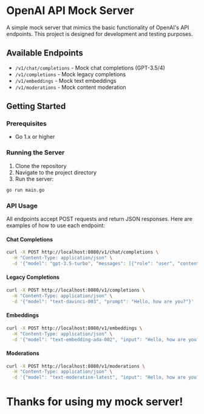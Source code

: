 # OpenAI API Mock Server

A simple mock server that mimics the basic functionality of OpenAI's API endpoints. This project is designed for development and testing purposes.

## Available Endpoints

- `/v1/chat/completions` - Mock chat completions (GPT-3.5/4)
- `/v1/completions` - Mock legacy completions
- `/v1/embeddings` - Mock text embeddings
- `/v1/moderations` - Mock content moderation

## Getting Started

### Prerequisites
- Go 1.x or higher

### Running the Server

1. Clone the repository
2. Navigate to the project directory
3. Run the server:

```bash
go run main.go
```

### API Usage
All endpoints accept POST requests and return JSON responses. Here are examples of how to use each endpoint:

#### Chat Completions

```bash
curl -X POST http://localhost:8080/v1/chat/completions \
  -H "Content-Type: application/json" \
  -d '{"model": "gpt-3.5-turbo", "messages": [{"role": "user", "content": "Hello, how are you?"}]}'
```

#### Legacy Completions

```bash
curl -X POST http://localhost:8080/v1/completions \
  -H "Content-Type: application/json" \
  -d '{"model": "text-davinci-003", "prompt": "Hello, how are you?"}'
```

#### Embeddings

```bash
curl -X POST http://localhost:8080/v1/embeddings \
  -H "Content-Type: application/json" \
  -d '{"model": "text-embedding-ada-002", "input": "Hello, how are you?"}'
```

#### Moderations

```bash
curl -X POST http://localhost:8080/v1/moderations \
  -H "Content-Type: application/json" \
  -d '{"model": "text-moderation-latest", "input": "Hello, how are you?"}'
```

# Thanks for using my mock server!

